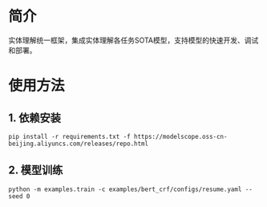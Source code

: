 # 简介
实体理解统一框架，集成实体理解各任务SOTA模型，支持模型的快速开发、调试和部署。


# 使用方法

## 1. 依赖安装
```
pip install -r requirements.txt -f https://modelscope.oss-cn-beijing.aliyuncs.com/releases/repo.html
```

## 2. 模型训练
```
python -m examples.train -c examples/bert_crf/configs/resume.yaml --seed 0
```
